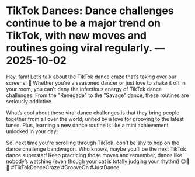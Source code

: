 # TikTok Dances: Dance challenges continue to be a major trend on TikTok, with new moves and routines going viral regularly. — 2025-10-02

Hey, fam! Let’s talk about the TikTok dance craze that’s taking over our screens! 🌟 Whether you're a seasoned dancer or just love to shake it off in your room, you can't deny the infectious energy of TikTok dance challenges. From the "Renegade" to the "Savage" dance, these routines are seriously addictive.

What’s cool about these viral dance challenges is that they bring people together from all over the world, united by a love for grooving to the latest tunes. Plus, learning a new dance routine is like a mini achievement unlocked in your day!

So, next time you’re scrolling through TikTok, don’t be shy to hop on the dance challenge bandwagon. Who knows, maybe you’ll be the next TikTok dance superstar! Keep practicing those moves and remember, dance like nobody’s watching (even though your cat is totally judging your rhythm) 😉💃🎶 #TikTokDanceCraze #GrooveOn #JustDance